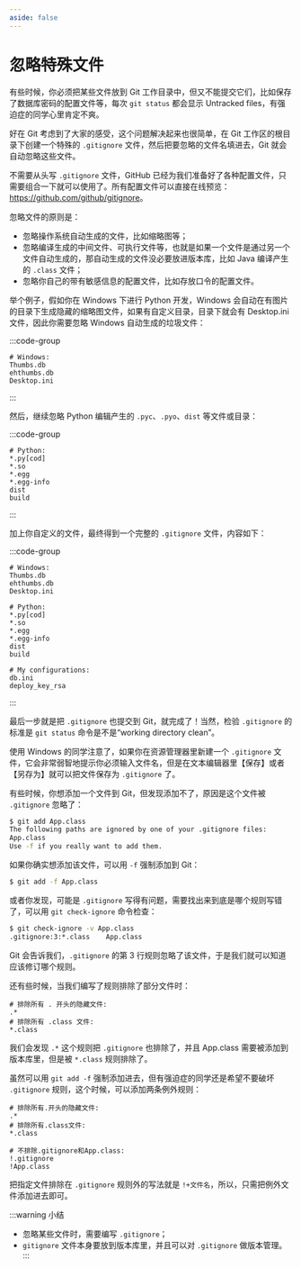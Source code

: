 ```yaml
---
aside: false
---
```


# 忽略特殊文件

有些时候，你必须把某些文件放到 Git 工作目录中，但又不能提交它们，比如保存了数据库密码的配置文件等，每次 `git status` 都会显示 Untracked files，有强迫症的同学心里肯定不爽。

好在 Git 考虑到了大家的感受，这个问题解决起来也很简单，在 Git 工作区的根目录下创建一个特殊的 `.gitignore` 文件，然后把要忽略的文件名填进去，Git 就会自动忽略这些文件。

不需要从头写 `.gitignore` 文件，GitHub 已经为我们准备好了各种配置文件，只需要组合一下就可以使用了。所有配置文件可以直接在线预览：<https://github.com/github/gitignore>。

忽略文件的原则是：

- 忽略操作系统自动生成的文件，比如缩略图等；
- 忽略编译生成的中间文件、可执行文件等，也就是如果一个文件是通过另一个文件自动生成的，那自动生成的文件没必要放进版本库，比如 Java 编译产生的 `.class` 文件；
- 忽略你自己的带有敏感信息的配置文件，比如存放口令的配置文件。

举个例子，假如你在 Windows 下进行 Python 开发，Windows 会自动在有图片的目录下生成隐藏的缩略图文件，如果有自定义目录，目录下就会有 Desktop.ini 文件，因此你需要忽略 Windows 自动生成的垃圾文件：

:::code-group
``` [.gitignore]
# Windows:
Thumbs.db
ehthumbs.db
Desktop.ini
```
:::

然后，继续忽略 Python 编辑产生的 `.pyc`、`.pyo`、`dist` 等文件或目录：

:::code-group
``` [.gitignore]
# Python:
*.py[cod]
*.so
*.egg
*.egg-info
dist
build
```
:::

加上你自定义的文件，最终得到一个完整的 `.gitignore` 文件，内容如下：

:::code-group
``` [.gitignore]
# Windows:
Thumbs.db
ehthumbs.db
Desktop.ini

# Python:
*.py[cod]
*.so
*.egg
*.egg-info
dist
build

# My configurations:
db.ini
deploy_key_rsa
```
:::

最后一步就是把 `.gitignore` 也提交到 Git，就完成了！当然，检验 `.gitignore` 的标准是 `git status` 命令是不是“working directory clean”。

使用 Windows 的同学注意了，如果你在资源管理器里新建一个 `.gitignore` 文件，它会非常弱智地提示你必须输入文件名，但是在文本编辑器里【保存】或者【另存为】就可以把文件保存为 `.gitignore` 了。

有些时候，你想添加一个文件到 Git，但发现添加不了，原因是这个文件被 `.gitignore` 忽略了：

```sh
$ git add App.class
The following paths are ignored by one of your .gitignore files:
App.class
Use -f if you really want to add them.
```

如果你确实想添加该文件，可以用 `-f` 强制添加到 Git：

```sh
$ git add -f App.class
```

或者你发现，可能是 `.gitignore` 写得有问题，需要找出来到底是哪个规则写错了，可以用 `git check-ignore` 命令检查：

```sh
$ git check-ignore -v App.class
.gitignore:3:*.class	App.class
```

Git 会告诉我们，`.gitignore` 的第 3 行规则忽略了该文件，于是我们就可以知道应该修订哪个规则。

还有些时候，当我们编写了规则排除了部分文件时：

```
# 排除所有 . 开头的隐藏文件:
.*
# 排除所有 .class 文件:
*.class
```

我们会发现 `.*` 这个规则把 `.gitignore` 也排除了，并且 App.class 需要被添加到版本库里，但是被 `*.class` 规则排除了。

虽然可以用 `git add -f` 强制添加进去，但有强迫症的同学还是希望不要破坏 `.gitignore` 规则，这个时候，可以添加两条例外规则：

```
# 排除所有.开头的隐藏文件:
.*
# 排除所有.class文件:
*.class

# 不排除.gitignore和App.class:
!.gitignore
!App.class
```

把指定文件排除在 `.gitignore` 规则外的写法就是 `!+文件名`，所以，只需把例外文件添加进去即可。

:::warning 小结
- 忽略某些文件时，需要编写 `.gitignore`；
- `gitignore` 文件本身要放到版本库里，并且可以对 `.gitignore` 做版本管理。
:::
